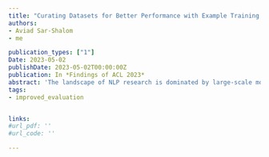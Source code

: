 ```yaml
---
title: "Curating Datasets for Better Performance with Example Training Dynamics"
authors:
- Aviad Sar-Shalom
- me

publication_types: ["1"]
Date: 2023-05-02
publishDate: 2023-05-02T00:00:00Z
publication: In *Findings of ACL 2023*
abstract: 'The landscape of NLP research is dominated by large-scale models training on colossal datasets, relying on data quantity rather than quality. As an alternative to this landscape, we propose a method for weighing the relative importance of examples in a dataset based on their Example Training dynamics (swayamdipta et al., 2020)---a set of metrics computed during training. We propose a new way of computing the ETD of a dataset, and show that they can be used to improve performance in both in-distribution and out-of-distribution testing. We show that ETD can be transferable, i.e., they can be computed once and used for training different models, effectively reducing their computation cost. Finally, we suggest an active learning approach for computing ETD during training rather than as a preprocessing step---an approach that is not as effective, but dramatically reduces the extra computational costs.'
tags:
- improved_evaluation


links:
#url_pdf: ''
#url_code: ''

---
```

